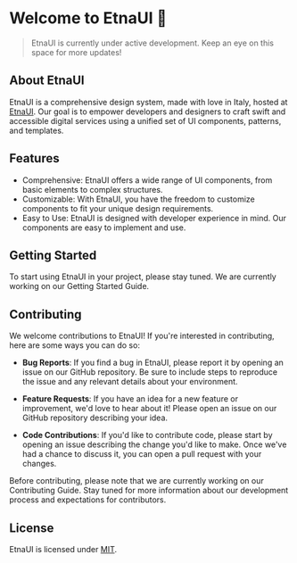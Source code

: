 # Welcome to EtnaUI 👋

> EtnaUI is currently under active development. Keep an eye on this space for more updates!

## About EtnaUI

EtnaUI is a comprehensive design system, made with love in Italy, hosted at [EtnaUI](https://etnaui.com/). Our goal is to empower developers and designers to craft swift and accessible digital services using a unified set of UI components, patterns, and templates.

## Features

- Comprehensive: EtnaUI offers a wide range of UI components, from basic elements to complex structures.
- Customizable: With EtnaUI, you have the freedom to customize components to fit your unique design requirements.
- Easy to Use: EtnaUI is designed with developer experience in mind. Our components are easy to implement and use.

## Getting Started

To start using EtnaUI in your project, please stay tuned. We are currently working on our Getting Started Guide.

## Contributing

We welcome contributions to EtnaUI! If you're interested in contributing, here are some ways you can do so:

- **Bug Reports**: If you find a bug in EtnaUI, please report it by opening an issue on our GitHub repository. Be sure to include steps to reproduce the issue and any relevant details about your environment.

- **Feature Requests**: If you have an idea for a new feature or improvement, we'd love to hear about it! Please open an issue on our GitHub repository describing your idea.

- **Code Contributions**: If you'd like to contribute code, please start by opening an issue describing the change you'd like to make. Once we've had a chance to discuss it, you can open a pull request with your changes.

Before contributing, please note that we are currently working on our Contributing Guide. Stay tuned for more information about our development process and expectations for contributors.

## License

EtnaUI is licensed under [MIT](https://opensource.org/license/mit).
